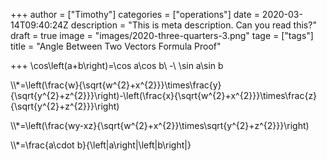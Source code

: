 +++
author = ["Timothy"]
categories = ["operations"]
date = 2020-03-14T09:40:24Z
description = "This is meta description. Can you read this?"
draft = true
image = "images/2020-three-quarters-3.png"
tage = ["tags"]
title = "Angle Between Two Vectors Formula Proof"

+++
\\cos\\left(a+b\\right)=\\cos a\\cos b\\ -\\ \\sin a\\sin b

\\\\*=\\left(\\frac{w}{\\sqrt{w^{2}+x^{2}}}\\times\\frac{y}{\\sqrt{y^{2}+z^{2}}}\\right)-\\left(\\frac{x}{\\sqrt{w^{2}+x^{2}}}\\times\\frac{z}{\\sqrt{y^{2}+z^{2}}}\\right)

\\\\*=\\left(\\frac{wy-xz}{\\sqrt{w^{2}+x^{2}}\\times\\sqrt{y^{2}+z^{2}}}\\right)

\\\\*=\\frac{a\\cdot b}{\\left|a\\right|\\left|b\\right|}